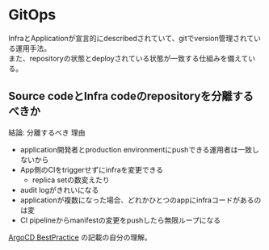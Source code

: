 # GitOps

InfraとApplicationが宣言的にdescribedされていて、gitでversion管理されている運用手法。  
また、repositoryの状態とdeployされている状態が一致する仕組みを備えている。

## Source codeとInfra codeのrepositoryを分離するべきか

結論: 分離するべき
理由

* application開発者とproduction environmentにpushできる運用者は一致しないから
* App側のCIをtriggerせずにinfraを変更できる
  * replica setの数変えたり
* audit logがきれいになる
* applicationが複数になった場合、どれかひとつのappにinfraコードがあるのは変
* CI pipelineからmanifestの変更をpushしたら無限ループになる

[ArgoCD BestPractice](https://argo-cd.readthedocs.io/en/stable/user-guide/best_practices/) の記載の自分の理解。
